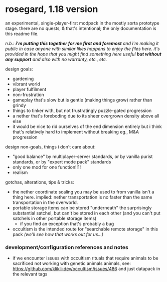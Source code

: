 # rosegard, 1.18 version

an experimental, single-player-first modpack in the mostly sorta prototype stage.  there are no quests, & that's intentional; the only documentation is this readme file.

_n.b.: **i'm putting this together for me first and foremost** and i'm making it public in case anyone with similar likes happens to enjoy the files here.  it's provided in the hope that you might find something here useful **but without any support** and also with no warranty, etc., etc._

design goals:

- gardening
- vibrant world
- player fulfilment
- non-frustration
- gameplay that's slow but is gentle (making things grow) rather than grindy
- things to tinker with, but not frustratingly puzzle-gated progression
- a nether that's foreboding due to its sheer overgrown density above all else
- it would be nice to rid ourselves of the end dimension entirely but i think that's relatively hard to implement without breaking eg., M&A progression

design non-goals, things i don't care about:

- "good balance" by multiplayer-server standards, or by vanilla purist standards, or by "expert mode pack" standards
- only one mod for one function!!1!
- realism

gotchas, alterations, tips & tricks:

- the nether coordinate scaling you may be used to from vanilla isn't a thing here.  implied: nether transportation is no faster than the same transportation in the overworld.
- portable storage items can be stored "underneath" the surprisingly substantial satchel, but can't be stored in each other (and you can't put satchels in other portable storage items)
    - if you find an exception that's probably a bug
- occultism is the intended route for "searchable remote storage" in this pack *(we'll see how that works out for us...)*

### development/configuration references and notes

- if we encounter issues with occultism rituals that require animals to be sacrificed not working with genetic animals animals, see: https://github.com/klikli-dev/occultism/issues/486 and just datapack in the relevant tags